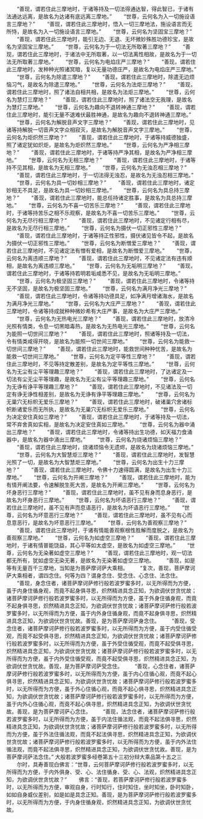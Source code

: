 <!-- { "loadSidebar": true } -->
　　“善现，谓若住此三摩地时，于诸等持及一切法得通达智，得此智已，于诸有法通达远离，是故名为达诸有底远离三摩地。”
　　“世尊，云何名为入一切施设语言三摩地？”
　　“善现，谓若住此三摩地时，悟入一切三摩地法，施设语言而无所恃，是故名为入一切施设语言三摩地。”
　　“世尊，云何名为坚固宝三摩地？”
　　“善现，谓若住此三摩地时，能引无边、无退、无坏微妙殊胜功德珍宝，是故名为坚固宝三摩地。”
　　“世尊，云何名为于一切法无所取著三摩地？”
　　“善现，谓若住此三摩地时，于诸法中无所取著，以一切法离性相故，是故名为于一切法无所取著三摩地。”
　　“世尊，云何名为电焰庄严三摩地？”
　　“善现，谓若住此三摩地时，发种种光照诸冥暗，复以无量功德庄严，是故名为电焰庄严三摩地。”
　　“世尊，云何名为除遣三摩地？”
　　“善现，谓若住此三摩地时，除遣无边烦恼习气，是故名为除遣三摩地。”
　　“世尊，云何名为法炬三摩地？”
　　“善现，谓若住此三摩地时，照了诸法自相共相，是故名为法炬三摩地。”
　　“世尊，云何名为慧灯三摩地？”
　　“善现，谓若住此三摩地时，照了诸法空无我理，是故名为慧灯三摩地。”
　　“世尊，云何名为趣向不退转神通三摩地？”
　　“善现，谓若住此三摩地时，能引无量不退难伏最胜神通，是故名为趣向不退转神通三摩地。”
　　“世尊，云何名为解脱音声文字三摩地？”
　　“善现，谓若住此三摩地时，见诸等持解脱一切音声文字众相寂灭，是故名为解脱音声文字三摩地。”
　　“世尊，云何名为炬炽然三摩地？”
　　“善现，谓若住此三摩地时，于诸等持威德独盛，照了诸定犹如炽炬，是故名为炬炽然三摩地。”
　　“世尊，云何名为严净相三摩地？”
　　“善现，谓若住此三摩地时，于诸等持严净其相，是故名为严净相三摩地。”
　　“世尊，云何名为无相三摩地？”
　　“善现，谓若住此三摩地时，于诸等持不见其相，是故名为无相三摩地。”
　　“世尊，云何名为无浊忍相三摩地？”
　　“善现，谓若住此三摩地时，于一切法得无浊忍，是故名为无浊忍相三摩地。”
　　“世尊，云何名为具一切妙相三摩地？”
　　“善现，谓若住此三摩地时，诸定妙相无不具足，是故名为具一切妙相三摩地。”
　　“世尊，云何名为具总持三摩地？”
　　“善现，谓若住此三摩地时，能总任持诸定胜事，是故名为具总持三摩地。”
　　“世尊，云何名为不喜一切苦乐三摩地？”
　　“善现，谓若住此三摩地时，于诸等持苦乐之相不乐观察，是故名为不喜一切苦乐三摩地。”
　　“世尊，云何名为无尽行相三摩地？”
　　“善现，谓若住此三摩地时，不见诸定行相有尽，是故名为无尽行相三摩地。”
　　“世尊，云何名为摄伏一切正邪性三摩地？”
　　“善现，谓若住此三摩地时，于诸等持正性邪性，摄伏诸见皆令不起，是故名为摄伏一切正邪性三摩地。”
　　“世尊，云何名为断憎爱三摩地？”
　　“善现，谓若住此三摩地时，不见诸定法有憎有爱相，是故名为断憎爱三摩地。”
　　“世尊，云何名为离违顺三摩地？”
　　“善现，谓若住此三摩地时，不见诸定法有违有顺相，是故名为离违顺三摩地。”
　　“世尊，云何名为无垢明三摩地？”
　　“善现，谓若住此三摩地时，于诸等持若明若垢咸悉不见，是故名为无垢明三摩地。”
　　“世尊，云何名为极坚固三摩地？”
　　“善现，谓若住此三摩地时，令诸等持无不坚固，是故名为极坚固三摩地。”
　　“世尊，云何名为满月净光三摩地？”
　　“善现，谓若住此三摩地时，令诸等持功德具足，如净满月增诸海水，是故名为满月净光三摩地。”
　　“世尊，云何名为大庄严三摩地？”
　　“善现，谓若住此三摩地时，令诸等持成就种种微妙希有大庄严事，是故名为大庄严三摩地。”
　　“世尊，云何名为无热电光三摩地？”
　　“善现，谓若住此三摩地时，放清冷光照有情类，令息一切黑暗毒热，是故名为无热电光三摩地。”
　　“世尊，云何名为能照一切世间三摩地？”
　　“善现，谓若住此三摩地时，照诸等持及一切法，令有情类咸得开晓，是故名为能照一切世间三摩地。”
　　“世尊，云何名为能救一切世间三摩地？”
　　“善现，谓若住此三摩地时，能救世间种种忧苦，是故名为能救一切世间三摩地。”
　　“世尊，云何名为定平等性三摩地？”
　　“善现，谓若住此三摩地时，不见等持定散差别，是故名为定平等性三摩地。”
　　“世尊，云何名为无尘有尘平等理趣三摩地？”
　　“善现，谓若住此三摩地时，了达诸定及一切法有尘无尘平等理趣，是故名为无尘有尘平等理趣三摩地。”
　　“世尊，云何名为无诤有诤平等理趣三摩地？”
　　“善现，谓若住此三摩地时，不见诸法及一切定有诤无诤性相差别，是故名为无诤有诤平等理趣三摩地。”
　　“世尊，云何名为无巢穴无标帜无爱乐三摩地？”
　　“善现，谓若住此三摩地时，破诸巢穴舍诸标帜断诸爱乐而无所执，是故名为无巢穴无标帜无爱乐三摩地。”
　　“世尊，云何名为决定安住真如三摩地？”
　　“善现，谓若住此三摩地时，于诸等持及一切法，常不弃舍真如实相，是故名为决定安住真如三摩地。”
　　“世尊，云何名为器中涌出三摩地？”
　　“善现，谓若住此三摩地时，令诸等持出生功德，如天福力食涌器中，是故名为器中涌出三摩地。”
　　“世尊，云何名为烧诸烦恼三摩地？”
　　“善现，谓若住此三摩地时，烧诸烦恼令无遗烬，是故名为烧诸烦恼三摩地。”
　　“世尊，云何名为大智慧炬三摩地？”
　　“善现，谓若住此三摩地时，发智慧光照了一切，是故名为大智慧炬三摩地。”
　　“世尊，云何名为出生十力三摩地？”
　　“善现，谓若住此三摩地时，令佛十力速得圆满，是故名为出生十力三摩地。”
　　“世尊，云何名为开阐三摩地？”
　　“善现，谓若住此三摩地时，能为有情开阐法要，令速解脱生死大苦，是故名为开阐三摩地。”
　　“世尊，云何名为坏身恶行三摩地？”
　　“善现，谓若住此三摩地时，虽不见有身而息身恶行，是故名为坏身恶行三摩地。”
　　“世尊，云何名为坏语恶行三摩地？”
　　“善现，谓若住此三摩地时，虽不见有声而息语恶行，是故名为坏语恶行三摩地。”
　　“世尊，云何名为坏意恶行三摩地？”
　　“善现，谓若住此三摩地时，虽不见有心而息意恶行，是故名为坏意恶行三摩地。”
　　“世尊，云何名为善观察三摩地？”
　　“善现，谓若住此三摩地时，于诸有情能善观察根性胜解而度脱之，是故名为善观察三摩地。”
　　“世尊，云何名为如虚空三摩地？”
　　“善现，谓若住此三摩地时，于诸有情普能饶益，其心平等如太虚空，是故名为如虚空三摩地。”
　　“世尊，云何名为无染著如虚空三摩地？”
　　“善现，谓若住此三摩地时，观一切法都无所有，犹如虚空无染无著，是故名为无染著如虚空三摩地。
　　“善现，如是等有无量百千三摩地，当知是为菩萨摩诃萨大乘相。
　　“复次，善现，菩萨摩诃萨大乘相者，谓四念住。何等为四？谓身念住、受念住、心念住、法念住。
　　“善现，身念住者，诸菩萨摩诃萨修行般若波罗蜜多时，以无所得而为方便，虽于内身住循身观，而竟不起身俱寻思，炽然精进具念正知，为欲调伏世贪忧故；诸菩萨摩诃萨修行般若波罗蜜多时，以无所得而为方便，虽于外身住循身观，而竟不起身俱寻思，炽然精进具念正知，为欲调伏世贪忧故；诸菩萨摩诃萨修行般若波罗蜜多时，以无所得而为方便，虽于内外身住循身观，而竟不起身俱寻思，炽然精进具念正知，为欲调伏世贪忧故。善现，是为菩萨摩诃萨身念住。
　　“善现，受念住者，诸菩萨摩诃萨修行般若波罗蜜多时，以无所得而为方便，虽于内受住循受观，而竟不起受俱寻思，炽然精进具念正知，为欲调伏世贪忧故；诸菩萨摩诃萨修行般若波罗蜜多时，以无所得而为方便，虽于外受住循受观，而竟不起受俱寻思，炽然精进具念正知，为欲调伏世贪忧故；诸菩萨摩诃萨修行般若波罗蜜多时，以无所得而为方便，虽于内外受住循受观，而竟不起受俱寻思，炽然精进具念正知，为欲调伏世贪忧故。善现，是为菩萨摩诃萨受念住。
　　“善现，心念住者，诸菩萨摩诃萨修行般若波罗蜜多时，以无所得而为方便，虽于内心住循心观，而竟不起心俱寻思，炽然精进具念正知，为欲调伏世贪忧故；诸菩萨摩诃萨修行般若波罗蜜多时，以无所得而为方便，虽于外心住循心观，而竟不起心俱寻思，炽然精进具念正知，为欲调伏世贪忧故；诸菩萨摩诃萨修行般若波罗蜜多时，以无所得而为方便，虽于内外心住循心观，而竟不起心俱寻思，炽然精进具念正知，为欲调伏世贪忧故。善现，是为菩萨摩诃萨心念住。
　　“善现，法念住者，诸菩萨摩诃萨修行般若波罗蜜多时，以无所得而为方便，虽于内法住循法观，而竟不起法俱寻思，炽然精进具念正知，为欲调伏世贪忧故；诸菩萨摩诃萨修行般若波罗蜜多时，以无所得而为方便，虽于外法住循法观，而竟不起法俱寻思，炽然精进具念正知，为欲调伏世贪忧故；诸菩萨摩诃萨修行般若波罗蜜多时，以无所得而为方便，虽于内外法住循法观，而竟不起法俱寻思，炽然精进具念正知，为欲调伏世贪忧故。善现，是为菩萨摩诃萨法念住。”
大般若波罗蜜多经卷第五十三初分辩大乘品第十五之三
　　尔时，具寿善现白佛言：“世尊，云何菩萨摩诃萨修行般若波罗蜜多时，以无所得而为方便，于内外俱身、受、心、法住循身、受、心、法观，炽然精进具念正知，为欲调伏世贪忧故？”
　　佛言：“善现，若菩萨摩诃萨修行般若波罗蜜多时，以无所得而为方便，审观自身，行时知行，住时知住，坐时知坐，卧时知卧，如如自身威仪差别，如是如是具念正知。善现，是为菩萨摩诃萨修行般若波罗蜜多时，以无所得而为方便，于内身住循身观，炽然精进具念正知，为欲调伏世贪忧故。
